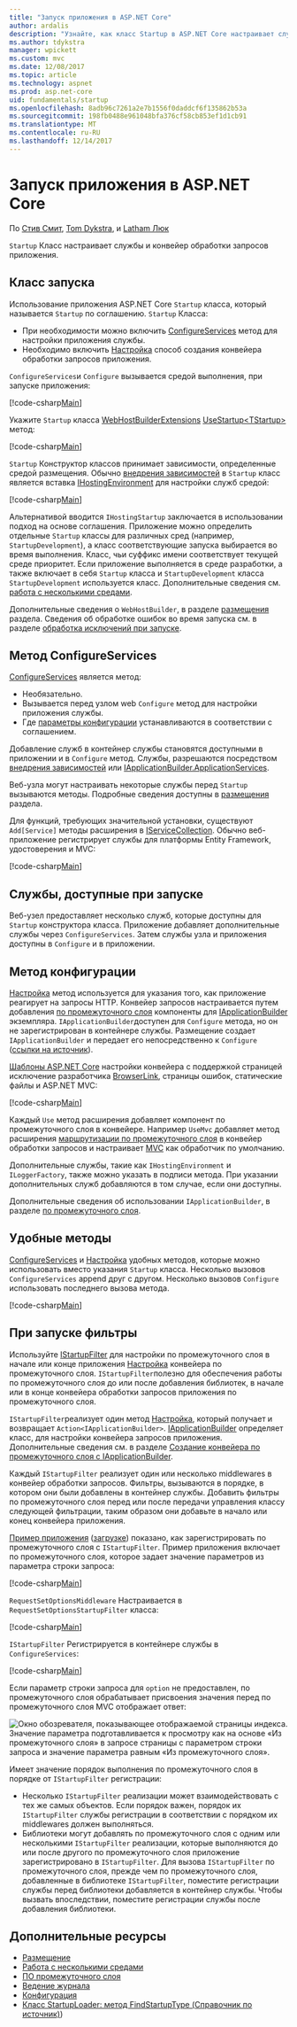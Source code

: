```yaml
---
title: "Запуск приложения в ASP.NET Core"
author: ardalis
description: "Узнайте, как класс Startup в ASP.NET Core настраивает службы и конвейер обработки запросов приложения."
ms.author: tdykstra
manager: wpickett
ms.custom: mvc
ms.date: 12/08/2017
ms.topic: article
ms.technology: aspnet
ms.prod: asp.net-core
uid: fundamentals/startup
ms.openlocfilehash: 8adb96c7261a2e7b1556f0daddcf6f135862b53a
ms.sourcegitcommit: 198fb0488e961048bfa376cf58cb853ef1d1cb91
ms.translationtype: MT
ms.contentlocale: ru-RU
ms.lasthandoff: 12/14/2017
---
```

# <a name="application-startup-in-aspnet-core"></a>Запуск приложения в ASP.NET Core

По [Стив Смит](https://ardalis.com), [Tom Dykstra](https://github.com/tdykstra), и [Latham Люк](https://github.com/guardrex)

`Startup` Класс настраивает службы и конвейер обработки запросов приложения.

## <a name="the-startup-class"></a>Класс запуска

Использование приложения ASP.NET Core `Startup` класса, который называется `Startup` по соглашению. `Startup` Класса:

* При необходимости можно включить [ConfigureServices](/dotnet/api/microsoft.aspnetcore.hosting.startupbase.configureservices) метод для настройки приложения службы.
* Необходимо включить [Настройка](/dotnet/api/microsoft.aspnetcore.hosting.startupbase.configure) способ создания конвейера обработки запросов приложения.

`ConfigureServices`и `Configure` вызывается средой выполнения, при запуске приложения:

[!code-csharp[Main](startup/snapshot_sample/Startup1.cs)]

Укажите `Startup` класса [WebHostBuilderExtensions](/dotnet/api/Microsoft.AspNetCore.Hosting.WebHostBuilderExtensions) [UseStartup&lt;TStartup&gt; ](/dotnet/api/microsoft.aspnetcore.hosting.webhostbuilderextensions.usestartup#Microsoft_AspNetCore_Hosting_WebHostBuilderExtensions_UseStartup__1_Microsoft_AspNetCore_Hosting_IWebHostBuilder_) метод:

[!code-csharp[Main](../common/samples/WebApplication1DotNetCore2.0App/Program.cs?name=snippet_Main&highlight=10)]

`Startup` Конструктор классов принимает зависимости, определенные средой размещения. Обычно [внедрения зависимостей](xref:fundamentals/dependency-injection) в `Startup` класс является вставка [IHostingEnvironment](/dotnet/api/Microsoft.AspNetCore.Hosting.IHostingEnvironment) для настройки служб средой:

[!code-csharp[Main](startup/snapshot_sample/Startup2.cs)]

Альтернативой вводится `IHostingStartup` заключается в использовании подход на основе соглашения. Приложение можно определить отдельные `Startup` классы для различных сред (например, `StartupDevelopment`), а класс соответствующие запуска выбирается во время выполнения. Класс, чьи суффикс имени соответствует текущей среде приоритет. Если приложение выполняется в среде разработки, а также включает в себя `Startup` класса и `StartupDevelopment` класса `StartupDevelopment` используется класс. Дополнительные сведения см. [работа с несколькими средами](xref:fundamentals/environments#startup-conventions).

Дополнительные сведения о `WebHostBuilder`, в разделе [размещения](xref:fundamentals/hosting) раздела. Сведения об обработке ошибок во время запуска см. в разделе [обработка исключений при запуске](xref:fundamentals/error-handling#startup-exception-handling).

## <a name="the-configureservices-method"></a>Метод ConfigureServices

[ConfigureServices](/dotnet/api/microsoft.aspnetcore.hosting.startupbase.configureservices) является метод:

* Необязательно.
* Вызывается перед узлом web `Configure` метод для настройки приложения службы.
* Где [параметры конфигурации](xref:fundamentals/configuration/index) устанавливаются в соответствии с соглашением.

Добавление служб в контейнер службы становятся доступными в приложении и в `Configure` метод. Службы, разрешаются посредством [внедрения зависимостей](xref:fundamentals/dependency-injection) или [IApplicationBuilder.ApplicationServices](/dotnet/api/microsoft.aspnetcore.builder.iapplicationbuilder.applicationservices).

Веб-узла могут настраивать некоторые службы перед `Startup` вызываются методы. Подробные сведения доступны в [размещения](xref:fundamentals/hosting) раздела. 

Для функций, требующих значительной установки, существуют `Add[Service]` методы расширения в [IServiceCollection](/dotnet/api/Microsoft.Extensions.DependencyInjection.IServiceCollection). Обычно веб-приложение регистрирует службы для платформы Entity Framework, удостоверения и MVC:

[!code-csharp[Main](../common/samples/WebApplication1/Startup.cs?highlight=4,7,11&start=40&end=55)]

## <a name="services-available-in-startup"></a>Службы, доступные при запуске

Веб-узел предоставляет несколько служб, которые доступны для `Startup` конструктора класса. Приложение добавляет дополнительные службы через `ConfigureServices`. Затем службы узла и приложения доступны в `Configure` и в приложении.

## <a name="the-configure-method"></a>Метод конфигурации

[Настройка](/dotnet/api/microsoft.aspnetcore.hosting.startupbase.configure) метод используется для указания того, как приложение реагирует на запросы HTTP. Конвейер запросов настраивается путем добавления [по промежуточного слоя](xref:fundamentals/middleware) компоненты для [IApplicationBuilder](/dotnet/api/microsoft.aspnetcore.builder.iapplicationbuilder) экземпляра. `IApplicationBuilder`доступен для `Configure` метода, но он не зарегистрирован в контейнере службы. Размещение создает `IApplicationBuilder` и передает его непосредственно к `Configure` ([ссылки на источник](https://github.com/aspnet/Hosting/blob/release/2.0.0/src/Microsoft.AspNetCore.Hosting/Internal/WebHost.cs#L179-L192)).

[Шаблоны ASP.NET Core](/dotnet/core/tools/dotnet-new) настройки конвейера с поддержкой страницей исключение разработчика [BrowserLink](http://vswebessentials.com/features/browserlink), страницы ошибок, статические файлы и ASP.NET MVC:

[!code-csharp[Main](../common/samples/WebApplication1DotNetCore2.0App/Startup.cs?range=28-48&highlight=5,6,10,13,15)]

Каждый `Use` метод расширения добавляет компонент по промежуточного слоя в конвейере. Например `UseMvc` добавляет метод расширения [маршрутизации по промежуточного слоя](xref:fundamentals/routing) в конвейер обработки запросов и настраивает [MVC](xref:mvc/overview) как обработчик по умолчанию.

Дополнительные службы, такие как `IHostingEnvironment` и `ILoggerFactory`, также можно указать в подписи метода. При указании дополнительных служб добавляются в том случае, если они доступны.

Дополнительные сведения об использовании `IApplicationBuilder`, в разделе [по промежуточного слоя](xref:fundamentals/middleware).

## <a name="convenience-methods"></a>Удобные методы

[ConfigureServices](/dotnet/api/microsoft.aspnetcore.hosting.iwebhostbuilder.configureservices) и [Настройка](/dotnet/api/microsoft.aspnetcore.hosting.webhostbuilderextensions.configure) удобных методов, которые можно использовать вместо указания `Startup` класса. Несколько вызовов `ConfigureServices` append друг с другом. Несколько вызовов `Configure` использовать последнего вызова метода.

[!code-csharp[Main](startup/snapshot_sample/Program.cs?highlight=16,20)]

## <a name="startup-filters"></a>При запуске фильтры

Используйте [IStartupFilter](/dotnet/api/microsoft.aspnetcore.hosting.istartupfilter) для настройки по промежуточного слоя в начале или конце приложения [Настройка](#the-configure-method) конвейера по промежуточного слоя. `IStartupFilter`полезно для обеспечения работы по промежуточного слоя до или после добавления библиотек, в начале или в конце конвейера обработки запросов приложения по промежуточного слоя.

`IStartupFilter`реализует один метод [Настройка](/dotnet/api/microsoft.aspnetcore.hosting.istartupfilter.configure), который получает и возвращает `Action<IApplicationBuilder>`. [IApplicationBuilder](/dotnet/api/microsoft.aspnetcore.builder.iapplicationbuilder) определяет класс, для настройки конвейера запросов приложения. Дополнительные сведения см. в разделе [Создание конвейера по промежуточного слоя с IApplicationBuilder](xref:fundamentals/middleware#creating-a-middleware-pipeline-with-iapplicationbuilder).

Каждый `IStartupFilter` реализует один или несколько middlewares в конвейер обработки запросов. Фильтры, вызываются в порядке, в котором они были добавлены в контейнер службы. Добавить фильтры по промежуточного слоя перед или после передачи управления классу следующей фильтрации, таким образом они добавьте в начало или конец конвейера приложения.

[Пример приложения](https://github.com/aspnet/Docs/tree/master/aspnetcore/fundamentals/startup/sample/) ([загрузке](xref:tutorials/index#how-to-download-a-sample)) показано, как зарегистрировать по промежуточного слоя с `IStartupFilter`. Пример приложения включает по промежуточного слоя, которое задает значение параметров из параметра строки запроса:

[!code-csharp[Main](startup/sample/RequestSetOptionsMiddleware.cs?name=snippet1)]

`RequestSetOptionsMiddleware` Настраивается в `RequestSetOptionsStartupFilter` класса:

[!code-csharp[Main](startup/sample/RequestSetOptionsStartupFilter.cs?name=snippet1&highlight=7)]

`IStartupFilter` Регистрируется в контейнере службы в `ConfigureServices`:

[!code-csharp[Main](startup/sample/Startup.cs?name=snippet1&highlight=3)]

Если параметр строки запроса для `option` не предоставлен, по промежуточного слоя обрабатывает присвоения значения перед по промежуточного слоя MVC отображает ответ:

![Окно обозревателя, показывающее отображаемой страницы индекса. Значение параметра подготавливается к просмотру как на основе «Из промежуточного слоя» в запросе страницы с параметром строки запроса и значение параметра равным «Из промежуточного слоя».](startup/_static/index.png)

Имеет значение порядок выполнения по промежуточного слоя в порядке от `IStartupFilter` регистрации:

* Несколько `IStartupFilter` реализации может взаимодействовать с тех же самых объектов. Если порядок важен, порядок их `IStartupFilter` службы регистрации в соответствии с порядком их middlewares должен выполняться.
* Библиотеки могут добавлять по промежуточного слоя с одним или несколькими `IStartupFilter` реализации, которые выполняются до или после другого по промежуточного слоя приложение зарегистрировано в `IStartupFilter`. Для вызова `IStartupFilter` по промежуточного слоя, прежде чем по промежуточного слоя, добавленные в библиотеке `IStartupFilter`, поместите регистрации службы перед библиотеки добавляется в контейнер службы. Чтобы вызвать впоследствии, поместите регистрации службы после добавления библиотеки.

## <a name="additional-resources"></a>Дополнительные ресурсы

* [Размещение](xref:fundamentals/hosting)
* [Работа с несколькими средами](xref:fundamentals/environments)
* [ПО промежуточного слоя](xref:fundamentals/middleware)
* [Ведение журнала](xref:fundamentals/logging/index)
* [Конфигурация](xref:fundamentals/configuration/index)
* [Класс StartupLoader: метод FindStartupType (Справочник по источник)](https://github.com/aspnet/Hosting/blob/rel/2.0.0/src/Microsoft.AspNetCore.Hosting/Internal/StartupLoader.cs#L66-L116))
